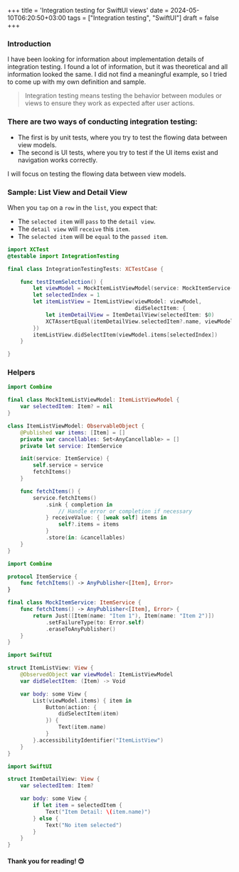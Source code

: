 +++
title = 'Integration testing for SwiftUI views'
date = 2024-05-10T06:20:50+03:00
tags = ["Integration testing", "SwiftUI"]
draft = false
+++

### Introduction 
I have been looking for information about implementation details of integration testing. 
I found a lot of information, but it was theoretical and all information looked the same. 
I did not find a meaningful example, so I tried to come up with my own definition and sample.

> Integration testing means testing the behavior between modules or views to ensure they work as expected after user actions.

### There are two ways of conducting integration testing:
- The first is by unit tests, where you try to test the flowing data between view models.
- The second is UI tests, where you try to test if the UI items exist and navigation works correctly.

I will focus on testing the flowing data between view models.

### Sample: List View and Detail View

When you `tap` on a `row` in the `list`, you expect that:
- The `selected item` will `pass` to the `detail view`.
- The `detail view` will `receive` this `item`.
- The `selected item` will be `equal` to the `passed item`.

``` swift 
import XCTest
@testable import IntegrationTesting

final class IntegrationTestingTests: XCTestCase {

    func testItemSelection() {
        let viewModel = MockItemListViewModel(service: MockItemService())
        let selectedIndex = 1
        let itemListView = ItemListView(viewModel: viewModel,
                                        didSelectItem: {
            let itemDetailView = ItemDetailView(selectedItem: $0)
            XCTAssertEqual(itemDetailView.selectedItem?.name, viewModel.items[selectedIndex].name)
        })
        itemListView.didSelectItem(viewModel.items[selectedIndex])
    }

}
```

### Helpers
``` swift 
import Combine

final class MockItemListViewModel: ItemListViewModel {
    var selectedItem: Item? = nil
}

class ItemListViewModel: ObservableObject {
    @Published var items: [Item] = []
    private var cancellables: Set<AnyCancellable> = []
    private let service: ItemService

    init(service: ItemService) {
        self.service = service
        fetchItems()
    }

    func fetchItems() {
        service.fetchItems()
            .sink { completion in
                // Handle error or completion if necessary
            } receiveValue: { [weak self] items in
                self?.items = items
            }
            .store(in: &cancellables)
    }
}
``` 

``` swift 
import Combine

protocol ItemService {
    func fetchItems() -> AnyPublisher<[Item], Error>
}

final class MockItemService: ItemService {
    func fetchItems() -> AnyPublisher<[Item], Error> {        
        return Just([Item(name: "Item 1"), Item(name: "Item 2")])
            .setFailureType(to: Error.self)
            .eraseToAnyPublisher()
    }
}
```

``` swift 
import SwiftUI

struct ItemListView: View {
    @ObservedObject var viewModel: ItemListViewModel
    var didSelectItem: (Item) -> Void 

    var body: some View {
        List(viewModel.items) { item in
            Button(action: {
                didSelectItem(item) 
            }) {
                Text(item.name)
            }
        }.accessibilityIdentifier("ItemListView")
    }
}
```
``` swift 
import SwiftUI

struct ItemDetailView: View {
    var selectedItem: Item?

    var body: some View {
        if let item = selectedItem {
            Text("Item Detail: \(item.name)")
        } else {
            Text("No item selected")
        }
    }
}
```

#### Thank you for reading! 😊
